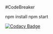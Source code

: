#CodeBreaker

npm install
npm start

[![Codacy Badge](https://api.codacy.com/project/badge/Grade/690542baee93479faaa5e09f1b9041c6)](https://www.codacy.com/app/jose0410/CodeBreaker-Back?utm_source=github.com&amp;utm_medium=referral&amp;utm_content=jose0410/CodeBreaker-Back&amp;utm_campaign=Badge_Grade)
